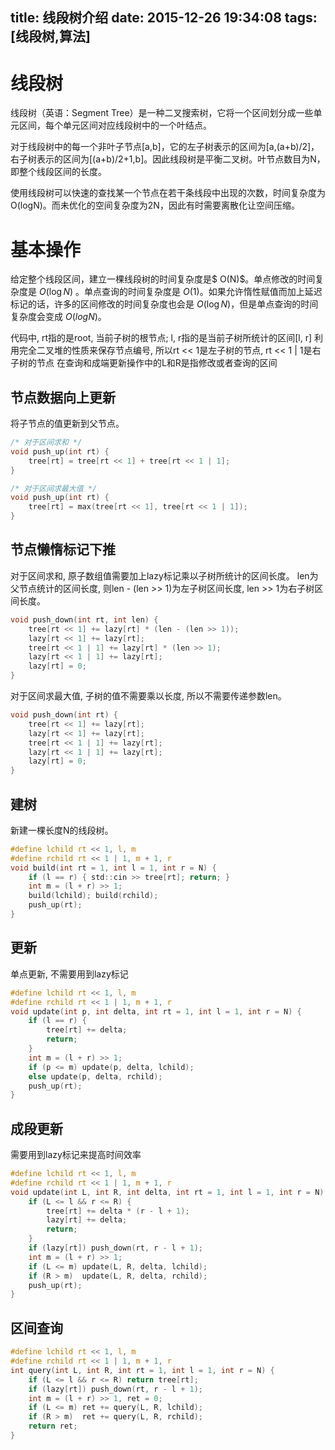 title: 线段树介绍
date: 2015-12-26 19:34:08
tags: [线段树,算法]
---

# **线段树**

线段树（英语：Segment Tree）是一种二叉搜索树，它将一个区间划分成一些单元区间，每个单元区间对应线段树中的一个叶结点。

对于线段树中的每一个非叶子节点[a,b]，它的左子树表示的区间为[a,(a+b)/2]，右子树表示的区间为[(a+b)/2+1,b]。因此线段树是平衡二叉树。叶节点数目为N，即整个线段区间的长度。
<!-- more -->
使用线段树可以快速的查找某一个节点在若干条线段中出现的次数，时间复杂度为O(logN)。而未优化的空间复杂度为2N，因此有时需要离散化让空间压缩。
# **基本操作**
给定整个线段区间，建立一棵线段树的时间复杂度是$ O(N)$。单点修改的时间复杂度是 $O(\log N)$ 。单点查询的时间复杂度是 $O(1)$。如果允许惰性赋值而加上延迟标记的话，许多的区间修改的时间复杂度也会是 $O(\log N)$，但是单点查询的时间复杂度会变成 $O(log N)$。

代码中, rt指的是root, 当前子树的根节点; l, r指的是当前子树所统计的区间[l, r] 利用完全二叉堆的性质来保存节点编号, 所以rt << 1是左子树的节点, rt << 1 | 1是右子树的节点 在查询和成端更新操作中的L和R是指修改或者查询的区间

## 节点数据向上更新
将子节点的值更新到父节点。
```C
/* 对于区间求和 */
void push_up(int rt) {
    tree[rt] = tree[rt << 1] + tree[rt << 1 | 1];
}

/* 对于区间求最大值 */
void push_up(int rt) {
    tree[rt] = max(tree[rt << 1], tree[rt << 1 | 1]);
}
```
## 节点懒惰标记下推
对于区间求和, 原子数组值需要加上lazy标记乘以子树所统计的区间长度。 len为父节点统计的区间长度, 则len - (len >> 1)为左子树区间长度, len >> 1为右子树区间长度。
```C
void push_down(int rt, int len) {
    tree[rt << 1] += lazy[rt] * (len - (len >> 1));
    lazy[rt << 1] += lazy[rt];
    tree[rt << 1 | 1] += lazy[rt] * (len >> 1);
    lazy[rt << 1 | 1] += lazy[rt];
    lazy[rt] = 0;
}
```
对于区间求最大值, 子树的值不需要乘以长度, 所以不需要传递参数len。
```C
void push_down(int rt) {
    tree[rt << 1] += lazy[rt];
    lazy[rt << 1] += lazy[rt];
    tree[rt << 1 | 1] += lazy[rt];
    lazy[rt << 1 | 1] += lazy[rt];
    lazy[rt] = 0;
}
```
## 建树
新建一棵长度N的线段树。
```C
#define lchild rt << 1, l, m
#define rchild rt << 1 | 1, m + 1, r
void build(int rt = 1, int l = 1, int r = N) {
    if (l == r) { std::cin >> tree[rt]; return; }
    int m = (l + r) >> 1;
    build(lchild); build(rchild);
    push_up(rt);
}
```
## 更新
单点更新, 不需要用到lazy标记
```C
#define lchild rt << 1, l, m
#define rchild rt << 1 | 1, m + 1, r
void update(int p, int delta, int rt = 1, int l = 1, int r = N) {
    if (l == r) {
        tree[rt] += delta;
        return;
    }
    int m = (l + r) >> 1;
    if (p <= m) update(p, delta, lchild);
    else update(p, delta, rchild);
    push_up(rt);
}
```
## 成段更新
需要用到lazy标记来提高时间效率
```C
#define lchild rt << 1, l, m
#define rchild rt << 1 | 1, m + 1, r
void update(int L, int R, int delta, int rt = 1, int l = 1, int r = N) {
    if (L <= l && r <= R) {
        tree[rt] += delta * (r - l + 1);
        lazy[rt] += delta;
        return;
    }
    if (lazy[rt]) push_down(rt, r - l + 1);
    int m = (l + r) >> 1;
    if (L <= m) update(L, R, delta, lchild);
    if (R > m)  update(L, R, delta, rchild);
    push_up(rt);
}
```
## 区间查询
```C
#define lchild rt << 1, l, m
#define rchild rt << 1 | 1, m + 1, r
int query(int L, int R, int rt = 1, int l = 1, int r = N) {
    if (L <= l && r <= R) return tree[rt];
    if (lazy[rt]) push_down(rt, r - l + 1);
    int m = (l + r) >> 1, ret = 0;
    if (L <= m) ret += query(L, R, lchild);
    if (R > m)  ret += query(L, R, rchild);
    return ret;
}
```

